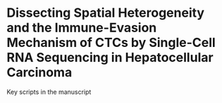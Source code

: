 # Dissecting  Spatial  Heterogeneity  and  the  Immune-Evasion  Mechanism  of  CTCs  by  Single-Cell RNA Sequencing in Hepatocellular Carcinoma
Key scripts in the manuscript
